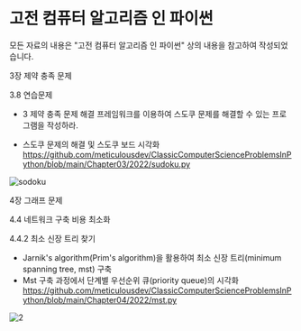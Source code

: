 # 고전 컴퓨터 알고리즘 인 파이썬

모든 자료의 내용은 "고전 컴퓨터 알고리즘 인 파이썬" 상의 내용을 참고하여 작성되었습니다.

3장 제약 충족 문제

3.8 연습문제

- 3 제약 충족 문제 해결 프레임워크를 이용하여 스도쿠 문제를 해결할 수 있는 프로그램을 작성하라.

- 스도쿠 문제의 해결 및 스도쿠 보드 시각화
https://github.com/meticulousdev/ClassicComputerScienceProblemsInPython/blob/main/Chapter03/2022/sudoku.py

![sodoku](https://user-images.githubusercontent.com/83524779/163752718-ad870b69-a73a-4b7d-a4de-bb496ced1a38.png)

4장 그래프 문제

4.4 네트워크 구축 비용 최소화

4.4.2 최소 신장 트리 찾기

- Jarnik's algorithm(Prim's algorithm)을 활용하여 최소 신장 트리(minimum spanning tree, mst) 구축
- Mst 구축 과정에서 단계별 우선순위 큐(priority queue)의 시각화
https://github.com/meticulousdev/ClassicComputerScienceProblemsInPython/blob/main/Chapter04/2022/mst.py

![2](https://user-images.githubusercontent.com/83524779/163739252-52657c5a-b2b3-4614-8548-53b9c50be089.png)
